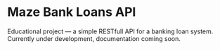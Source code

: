 # Maze Bank Loans API

Educational project — a simple RESTfull API for a banking loan system.  
Currently under development, documentation coming soon.
